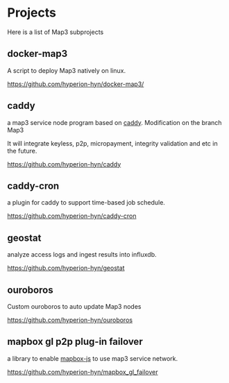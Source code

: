 # Projects
Here is a list of Map3 subprojects

## docker-map3
A script to deploy Map3 natively on linux. 

https://github.com/hyperion-hyn/docker-map3/

## caddy
a map3 service node program based on [caddy](https://github.com/caddyserver/caddy). Modification on the branch Map3

It will integrate keyless, p2p, micropayment, integrity validation and etc in the future.

https://github.com/hyperion-hyn/caddy

## caddy-cron
a plugin for caddy to support time-based job schedule.

https://github.com/hyperion-hyn/caddy-cron

## geostat

analyze access logs and ingest results into influxdb.

https://github.com/hyperion-hyn/geostat

## ouroboros

Custom ouroboros to auto update Map3 nodes

https://github.com/hyperion-hyn/ouroboros

## mapbox gl p2p plug-in failover
a library to enable [mapbox-js](https://docs.mapbox.com/mapbox-gl-js/api/) to use map3 service network.

https://github.com/hyperion-hyn/mapbox_gl_failover
